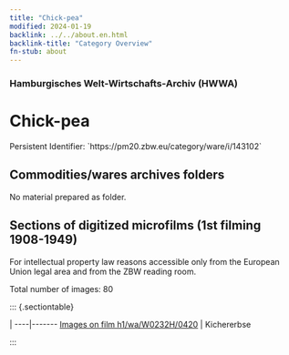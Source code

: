 ```yaml
---
title: "Chick-pea"
modified: 2024-01-19
backlink: ../../about.en.html
backlink-title: "Category Overview"
fn-stub: about
---
```


### Hamburgisches Welt-Wirtschafts-Archiv (HWWA)

# Chick-pea

<div class="hint">Persistent Identifier: `https://pm20.zbw.eu/category/ware/i/143102`</div>







## Commodities/wares archives folders





No material prepared as folder.



<a id="filmsections" />

## Sections of digitized microfilms (1st filming 1908-1949)

<p>For intellectual property law reasons accessible only from the European Union legal area and from the ZBW reading room.</p>



<p>Total number of images: 80</p>




::: {.sectiontable}

 | 
----|-------
<a class="btn" href="https://pm20.zbw.eu/film/h1/wa/W0232H/0420" rel="nofollow">Images on film h1/wa/W0232H/0420</a> | Kichererbse


:::
















